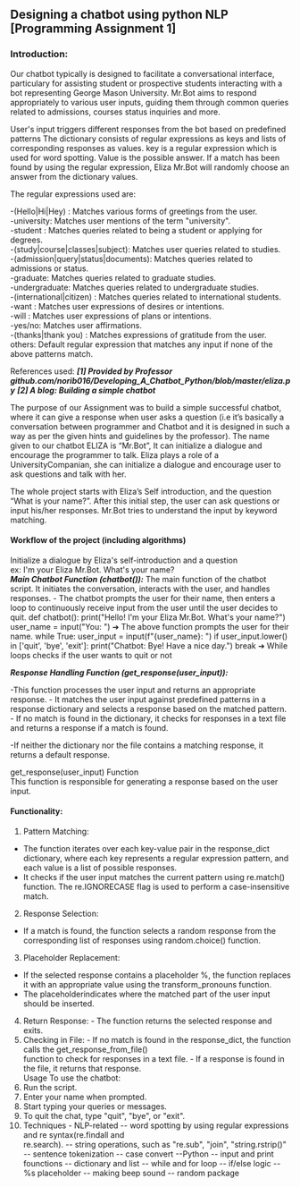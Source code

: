 ## Designing a chatbot using python NLP [Programming Assignment 1] 

### Introduction: 
Our chatbot typically is designed to facilitate a conversational interface, particulary for assisting student or prospective students interacting with a bot representing George Mason University. Mr.Bot aims to respond appropriately to various user inputs, guiding them through common queries related to admissions, courses status inquiries and more.

User's input triggers different responses from the bot based on predefined patterns
The dictionary consists of regular expressions as keys and lists of corresponding responses as values.
key is a regular expression which is used for word spotting. Value is the possible answer. If a match has been found by using the regular expression, Eliza Mr.Bot will randomly choose an answer from the dictionary values.

The regular expressions used are:

-(Hello|Hi|Hey) : Matches various forms of greetings from the user.   
-university: Matches user mentions of the term "university".    
-student : Matches queries related to being a student or applying for degrees.    
-(study|course|classes|subject): Matches user queries related to studies.      
-(admission|query|status|documents): Matches queries related to admissions or status.    
-graduate: Matches queries related to graduate studies.     
-undergraduate: Matches queries related to undergraduate studies.     
-(international|citizen) : Matches queries related to international students.    
-want : Matches user expressions of desires or intentions.    
-will : Matches user expressions of plans or intentions.     
-yes/no: Matches user affirmations.      
-(thanks|thank you) : Matches expressions of gratitude from the user.     
others: Default regular expression that matches any input if none of the above patterns match.    

References used: 
***[1] Provided by Professor github.com/norib016/Developing_A_Chatbot_Python/blob/master/eliza.py***
***[2] A blog: Building a simple chatbot***

The purpose of our Assignment was to build a simple successful chatbot, where it can give a 
response when user asks a question (i.e it’s basically a conversation between programmer and 
Chatbot and it is designed in such a way as per the given hints and guidelines by the professor). 
The name given to our chatbot ELIZA is “Mr.Bot”, It can initialize a dialogue and encourage the 
programmer to talk. Eliza plays a role of a UniversityCompanian, she can initialize a dialogue 
and encourage user to ask questions and talk with her. 

The whole project starts with Eliza’s Self introduction, and the question “What is your name?”. 
After this initial step, the user can ask questions or input his/her responses. Mr.Bot tries to 
understand the input by keyword matching. 
 

#### Workflow of the project (including algorithms)  

Initialize a dialogue by Eliza's self-introduction and a question  
ex: I'm your Eliza Mr.Bot. What's your name?     
***Main Chatbot Function (chatbot()):***
The main function of the chatbot script. It initiates the conversation, interacts with the user, and 
handles responses. - The chatbot prompts the user for their name, then enters a loop to continuously receive input from the 
user until the user decides to quit. 
def chatbot(): 
print("Hello! I'm your Eliza Mr.Bot. What's your name?") 
user_name = input("You: ") 
➔ The above function prompts the user for their name. 
while True: 
user_input = input(f"{user_name}: ") 
if user_input.lower() in ['quit', 'bye', 'exit']: 
print("Chatbot: Bye! Have a nice day.") 
break 
➔ While loops checks if the user wants to quit or not  

***Response Handling Function (get_response(user_input)):*** 

-This function processes the user input and returns an appropriate response. - It matches the user input against predefined patterns in a response dictionary and selects a response based on the matched pattern. - If no match is found in the dictionary, it checks for responses in a text file and returns a response if a match is found. 

-If neither the dictionary nor the file contains a matching response, it returns a default response.      

get_response(user_input) Function    
This function is responsible for generating a response based on the user input.     
#### Functionality:     
1. Pattern Matching:      
- The function iterates over each key-value pair in the response_dict dictionary, where each key represents a regular expression pattern, and each value is a list of possible responses.    
- It checks if the user input matches the current pattern using re.match() function. The re.IGNORECASE flag is used to perform a case-insensitive match.    
  
2. Response Selection:   
- If a match is found, the function selects a random response from the corresponding list of responses using random.choice() function.    
  
3. Placeholder Replacement:    
- If the selected response contains a placeholder %, the function replaces it with an appropriate value using the transform_pronouns function.    
- The placeholderindicates where the matched part of the user input should be inserted.   
   
4. Return Response: - The function returns the selected response and exits.    
5. Checking in File: - If no match is found in the response_dict, the function calls the get_response_from_file()    
function to check for responses in a text file. - If a response is found in the file, it returns that response.    
Usage 
To use the chatbot:   
1. Run the script.    
2. Enter your name when prompted. 
3. Start typing your queries or messages.    
4. To quit the chat, type "quit", "bye", or "exit".    
1. Techniques - NLP-related -- word spotting by using regular expressions and re syntax(re.findall and     
re.search). -- string operations, such as "re.sub", "join", "string.rstrip()" -- sentence tokenization -- case convert --Python -- input and print founctions -- dictionary and list -- while and for loop -- if/else logic -- 
%s placeholder -- making beep sound -- random package 

